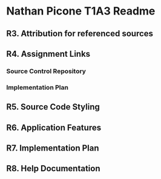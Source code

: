 # Nathan Picone T1A3 Readme

## R3. Attribution for referenced sources

## R4. Assignment Links

### Source Control Repository


### Implementation Plan

## R5. Source Code Styling


## R6. Application Features


## R7. Implementation Plan


## R8. Help Documentation

